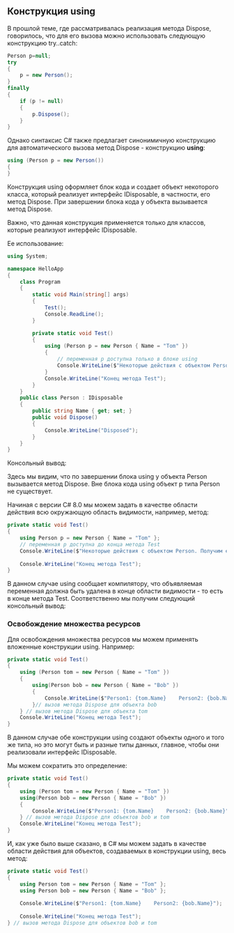 ## Конструкция using

В прошлой теме, где рассматривалась реализация метода Dispose, говорилось, что для его вызова можно использовать следующую конструкцию try..catch:

```cs
Person p=null;
try
{
    p = new Person();
}
finally
{
    if (p != null)
    {
        p.Dispose();
    }
}
```

Однако синтаксис C# также предлагает синонимичную конструкцию для автоматического вызова метод Dispose - конструкцию **using**:

```cs
using (Person p = new Person())
{
}
```

Конструкция using оформляет блок кода и создает объект некоторого класса, который реализует интерфейс IDisposable, в частности, его метод Dispose. При завершении блока 
кода у объекта вызывается метод Dispose.

Важно, что данная конструкция применяется только для классов, которые реализуют интерфейс IDisposable.

Ее использование:

```cs
using System;

namespace HelloApp
{
    class Program
    {
        static void Main(string[] args)
        {
            Test();
            Console.ReadLine();
        }

        private static void Test()
        {
            using (Person p = new Person { Name = "Tom" })
            {
                // переменная p доступна только в блоке using
                Console.WriteLine($"Некоторые действия с объектом Person. Получим его имя: {p.Name}");
            }
            Console.WriteLine("Конец метода Test");
        }
    }
    public class Person : IDisposable
    {
        public string Name { get; set; }
        public void Dispose()
        {
            Console.WriteLine("Disposed");
        }
    }
}
```

Консольный вывод:

Здесь мы видим, что по завершении блока using у объекта Person вызывается метод Dispose. Вне блока кода using объект p типа Person не существует.

Начиная с версии C# 8.0 мы можем задать в качестве области действия всю окружающую область видимости, например, метод:

```cs
private static void Test()
{
    using Person p = new Person { Name = "Tom" };
    // переменная p доступна до конца метода Test
    Console.WriteLine($"Некоторые действия с объектом Person. Получим его имя: {p.Name}");
            
    Console.WriteLine("Конец метода Test");
}
```

В данном случае using сообщает компилятору, что объявляемая переменная должна быть удалена в конце области видимости - то есть в конце метода Test. 
Соответственно мы получим следующий консольный вывод:

### Освобождение множества ресурсов

Для освобождения множества ресурсов мы можем применять вложенные конструкции using. Например:

```cs
private static void Test()
{
    using (Person tom = new Person { Name = "Tom" })
    {
        using(Person bob = new Person { Name = "Bob" })
        {
            Console.WriteLine($"Person1: {tom.Name}    Person2: {bob.Name}");
        }// вызов метода Dispose для объекта bob
    } // вызов метода Dispose для объекта tom
    Console.WriteLine("Конец метода Test");
}
```

В данном случае обе конструкции using создают объекты одного и того же типа, но это могут быть и разные типы данных, главное, чтобы они 
реализовали интерфейс IDisposable.

Мы можем сократить это определение:

```cs
private static void Test()
{
    using (Person tom = new Person { Name = "Tom" })
    using(Person bob = new Person { Name = "Bob" })
    {
        Console.WriteLine($"Person1: {tom.Name}    Person2: {bob.Name}");
    } // вызов метода Dispose для объектов bob и tom
    Console.WriteLine("Конец метода Test");
}
```

И, как уже было выше сказано, в C# мы можем задать в качестве области действия для объектов, создаваемых в конструкции using, весь метод:

```cs
private static void Test()
{
    using Person tom = new Person { Name = "Tom" };
    using Person bob = new Person { Name = "Bob" };
    
    Console.WriteLine($"Person1: {tom.Name}    Person2: {bob.Name}");
    
    Console.WriteLine("Конец метода Test");
} // вызов метода Dispose для объектов bob и tom
```

